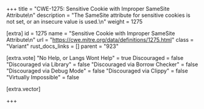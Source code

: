 +++
title = "CWE-1275: Sensitive Cookie with Improper SameSite Attribute\n"
description = "The SameSite attribute for sensitive cookies is not set, or an insecure value is used.\n"
weight = 1275

[extra]
id = 1275
name = "Sensitive Cookie with Improper SameSite Attribute\n"
url = "https://cwe.mitre.org/data/definitions/1275.html"
class = "Variant"
rust_docs_links = []
parent = "923"

[extra.vote]
"No Help, or Langs Wont Help" = true
Discouraged = false
"Discouraged via Library" = false
"Discouraged via Borrow Checker" = false
"Discouraged via Debug Mode" = false
"Discouraged via Clippy" = false
"Virtually Impossible" = false

[extra.vector]

+++